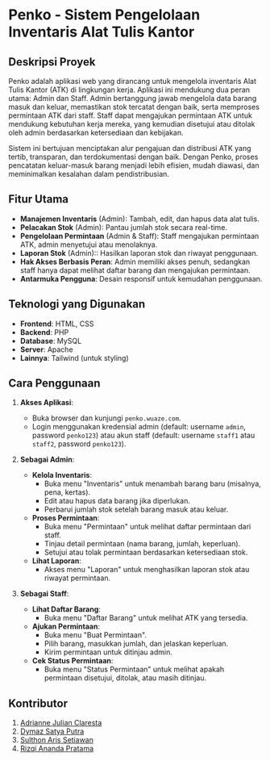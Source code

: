 # Penko - Sistem Pengelolaan Inventaris Alat Tulis Kantor

## Deskripsi Proyek
Penko adalah aplikasi web yang dirancang untuk mengelola inventaris Alat Tulis Kantor (ATK) di lingkungan kerja. Aplikasi ini mendukung dua peran utama: Admin dan Staff. Admin bertanggung jawab mengelola data barang masuk dan keluar, memastikan stok tercatat dengan baik, serta memproses permintaan ATK dari staff. Staff dapat mengajukan permintaan ATK untuk mendukung kebutuhan kerja mereka, yang kemudian disetujui atau ditolak oleh admin berdasarkan ketersediaan dan kebijakan.

Sistem ini bertujuan menciptakan alur pengajuan dan distribusi ATK yang tertib, transparan, dan terdokumentasi dengan baik. Dengan Penko, proses pencatatan keluar-masuk barang menjadi lebih efisien, mudah diawasi, dan meminimalkan kesalahan dalam pendistribusian.

## Fitur Utama
- **Manajemen Inventaris** (Admin): Tambah, edit, dan hapus data alat tulis.
- **Pelacakan Stok** (Admin): Pantau jumlah stok secara real-time.
- **Pengelolaan Permintaan** (Admin & Staff): Staff mengajukan permintaan ATK, admin menyetujui atau menolaknya.
- **Laporan Stok** (Admin):: Hasilkan laporan stok dan riwayat penggunaan.
- **Hak Akses Berbasis Peran**: Admin memiliki akses penuh, sedangkan staff hanya dapat melihat daftar barang dan mengajukan permintaan.
- **Antarmuka Pengguna**: Desain responsif untuk kemudahan penggunaan.

## Teknologi yang Digunakan
- **Frontend**: HTML, CSS
- **Backend**: PHP
- **Database**: MySQL
- **Server**: Apache
- **Lainnya**: Tailwind (untuk styling)


## Cara Penggunaan

1. **Akses Aplikasi**:

   - Buka browser dan kunjungi `penko.wuaze.com`.
   - Login menggunakan kredensial admin (default: username `admin`, password `penko123`) atau akun staff (default: username `staff1` atau `staff2`, password `penko123`).

2. **Sebagai Admin**:

   - **Kelola Inventaris**:
     - Buka menu "Inventaris" untuk menambah barang baru (misalnya, pena, kertas).
     - Edit atau hapus data barang jika diperlukan.
     - Perbarui jumlah stok setelah barang masuk atau keluar.
   - **Proses Permintaan**:
     - Buka menu "Permintaan" untuk melihat daftar permintaan dari staff.
     - Tinjau detail permintaan (nama barang, jumlah, keperluan).
     - Setujui atau tolak permintaan berdasarkan ketersediaan stok.
   - **Lihat Laporan**:
     - Akses menu "Laporan" untuk menghasilkan laporan stok atau riwayat permintaan.

3. **Sebagai Staff**:

   - **Lihat Daftar Barang**:
     - Buka menu "Daftar Barang" untuk melihat ATK yang tersedia.
   - **Ajukan Permintaan**:
     - Buka menu "Buat Permintaan".
     - Pilih barang, masukkan jumlah, dan jelaskan keperluan.
     - Kirim permintaan untuk ditinjau admin.
   - **Cek Status Permintaan**:
     - Buka menu "Status Permintaan" untuk melihat apakah permintaan disetujui, ditolak, atau masih ditinjau.


## Kontributor
1. [Adrianne Julian Claresta](https://github.com/Idheid)
2. [Dymaz Satya Putra](https://github.com/DYmazeh)
3. [Sulthon Aris Setiawan](https://github.com/sulthonarissetiawan)
4. [Rizqi Ananda Pratama](https://github.com/rizqianandapratam)
